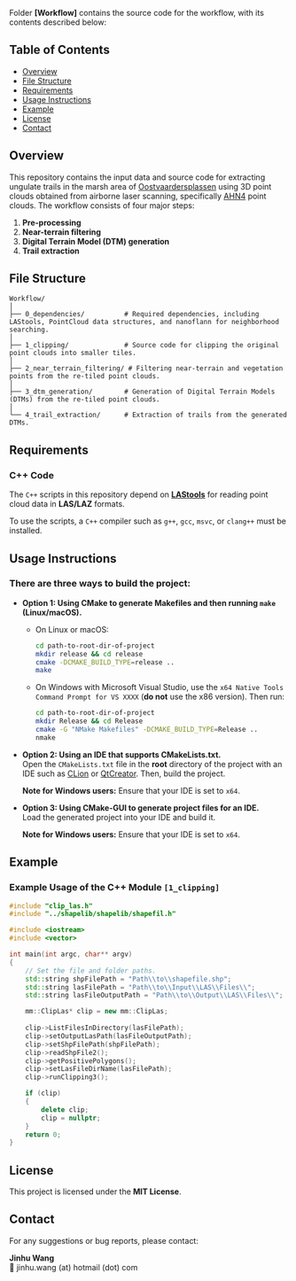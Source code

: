 Folder **[Workflow]** contains the source code for the workflow, with its contents described below:

## Table of Contents

- [Overview](#overview)
- [File Structure](#file-structure)
- [Requirements](#requirements)
- [Usage Instructions](#usage-instructions)
- [Example](#example)
- [License](#license)
- [Contact](#contact)

## Overview

This repository contains the input data and source code for extracting ungulate trails in the marsh area of [Oostvaardersplassen](https://www.staatsbosbeheer.nl/uit-in-de-natuur/locaties/oostvaardersplassen) using 3D point clouds obtained from airborne laser scanning, specifically [AHN4](https://www.arcgis.com/home/webscene/viewer.html?webscene=c6db29808aad459cbf6488cd96828e9a) point clouds. The workflow consists of four major steps:

1. **Pre-processing**  
2. **Near-terrain filtering**  
3. **Digital Terrain Model (DTM) generation**  
4. **Trail extraction**  

## File Structure

```plaintext
Workflow/
│
├── 0_dependencies/          # Required dependencies, including LAStools, PointCloud data structures, and nanoflann for neighborhood searching.
│
├── 1_clipping/              # Source code for clipping the original point clouds into smaller tiles.
│
├── 2_near_terrain_filtering/ # Filtering near-terrain and vegetation points from the re-tiled point clouds.
│
├── 3_dtm_generation/        # Generation of Digital Terrain Models (DTMs) from the re-tiled point clouds.
│
└── 4_trail_extraction/      # Extraction of trails from the generated DTMs.
```

## Requirements

### C++ Code

The `C++` scripts in this repository depend on **[LAStools](https://lastools.github.io/)** for reading point cloud data in **LAS/LAZ** formats.

To use the scripts, a `C++` compiler such as `g++`, `gcc`, `msvc`, or `clang++` must be installed.


## Usage Instructions 

### There are three ways to build the project:

- **Option 1: Using CMake to generate Makefiles and then running `make` (Linux/macOS).**

  - On Linux or macOS:
    ```sh
    cd path-to-root-dir-of-project
    mkdir release && cd release
    cmake -DCMAKE_BUILD_TYPE=release ..
    make
    ```
  - On Windows with Microsoft Visual Studio, use the `x64 Native Tools Command Prompt for VS XXXX` (**do not** use the x86 version). Then run:
    ```sh
    cd path-to-root-dir-of-project
    mkdir Release && cd Release
    cmake -G "NMake Makefiles" -DCMAKE_BUILD_TYPE=Release ..
    nmake
    ```

- **Option 2: Using an IDE that supports CMakeLists.txt.**  
  Open the `CMakeLists.txt` file in the **root** directory of the project with an IDE such as [CLion](https://www.jetbrains.com/clion/) or [QtCreator](https://www.qt.io/product). Then, build the project.  

  **Note for Windows users:** Ensure that your IDE is set to `x64`.  

- **Option 3: Using CMake-GUI to generate project files for an IDE.**  
  Load the generated project into your IDE and build it.  

  **Note for Windows users:** Ensure that your IDE is set to `x64`.  

## Example 

### Example Usage of the C++ Module `[1_clipping]`

```cpp
#include "clip_las.h"
#include "../shapelib/shapelib/shapefil.h"

#include <iostream>
#include <vector>

int main(int argc, char** argv)
{
    // Set the file and folder paths.
    std::string shpFilePath = "Path\\to\\shapefile.shp";
    std::string lasFilePath = "Path\\to\\Input\\LAS\\Files\\";
    std::string lasFileOutputPath = "Path\\to\\Output\\LAS\\Files\\";

    mm::ClipLas* clip = new mm::ClipLas;
    
    clip->ListFilesInDirectory(lasFilePath);
    clip->setOutputLasPath(lasFileOutputPath);
    clip->setShpFilePath(shpFilePath);
    clip->readShpFile2();
    clip->getPositivePolygons(); 
    clip->setLasFileDirName(lasFilePath);
    clip->runClipping3(); 

    if (clip)
    {
        delete clip;
        clip = nullptr;
    }
    return 0;
}
```



## License

This project is licensed under the **MIT License**.

## Contact

For any suggestions or bug reports, please contact:

**Jinhu Wang**  
📧 jinhu.wang (at) hotmail (dot) com  
